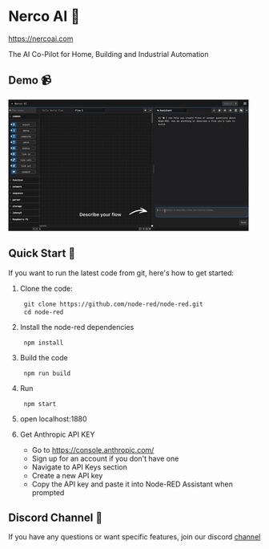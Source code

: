# Nerco AI 👋

https://nercoai.com

The AI Co-Pilot for Home, Building and Industrial Automation

## Demo 📹

![Demo](download.gif)




## Quick Start 🚀

If you want to run the latest code from git, here's how to get started:

1. Clone the code:

        git clone https://github.com/node-red/node-red.git
        cd node-red

2. Install the node-red dependencies

        npm install

3. Build the code

        npm run build

4. Run

        npm start
5. open localhost:1880

6. Get Anthropic API KEY
   - Go to https://console.anthropic.com/
   - Sign up for an account if you don't have one
   - Navigate to API Keys section
   - Create a new API key
   - Copy the API key and paste it into Node-RED Assistant when prompted



## Discord Channel 💬


If you have any questions or want specific features, join our discord [channel](https://discord.gg/DYCBSUew)

